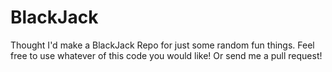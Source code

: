 # BlackJack
 Thought I'd make a BlackJack Repo for just some random fun things. Feel free to use whatever of this code you would like! Or send me a pull request!
